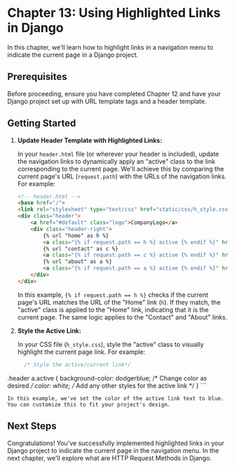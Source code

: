 # Chapter 13: Using Highlighted Links in Django

In this chapter, we'll learn how to highlight links in a navigation menu to indicate the current page in a Django project.

## Prerequisites

Before proceeding, ensure you have completed Chapter 12 and have your Django project set up with URL template tags and a header template.

## Getting Started

1. **Update Header Template with Highlighted Links:**

    In your `header.html` file (or wherever your header is included), update the navigation links to dynamically apply an "active" class to the link corresponding to the current page. We'll achieve this by comparing the current page's URL (`request.path`) with the URLs of the navigation links. For example:

    ```html
    <!-- header.html -->
    <base href="/">
    <link rel="stylesheet" type="text/css" href="static/css/h_style.css">
    <div class="header">
        <a href="#default" class="logo">CompanyLogo</a>
        <div class="header-right">
            {% url "home" as h %}
            <a class="{% if request.path == h %} active {% endif %}" href="{{ h }}">Home</a>
            {% url "contact" as c %}
            <a class="{% if request.path == c %} active {% endif %}" href="{{ c }}">Contact</a>
            {% url "about" as a %}
            <a class="{% if request.path == a %} active {% endif %}" href="{{ a }}">About</a>
        </div>
    </div>
    ```

    In this example, `{% if request.path == h %}` checks if the current page's URL matches the URL of the "Home" link (`h`). If they match, the "active" class is applied to the "Home" link, indicating that it is the current page. The same logic applies to the "Contact" and "About" links.

2. **Style the Active Link:**

    In your CSS file (`h_style.css`), style the "active" class to visually highlight the current page link. For example:

    ```css
      /* Style the active/current link*/
  .header a.active {
    background-color: dodgerblue; /* Change color as desired */
    color: white;
     /* Add any other styles for the active link */
    }
    ```

    In this example, we've set the color of the active link text to blue. You can customize this to fit your project's design.

## Next Steps

Congratulations! You've successfully implemented highlighted links in your Django project to indicate the current page in the navigation menu. In the next chapter, we'll explore what are HTTP Request Methods in Django.

